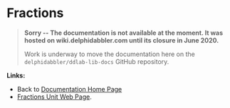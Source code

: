 # Fractions #

> **Sorry -- The documentation is not available at the moment. It was hosted on wiki.delphidabbler.com until its closure in June 2020.**
>
> Work is underway to move the documentation here on the `delphidabbler/ddlab-lib-docs` GitHub repository.

**Links:**

* Back to [Documentation Home Page](Welcome.md)
* [Fractions Unit Web Page](http://www.delphidabbler.com/software/fractions).
